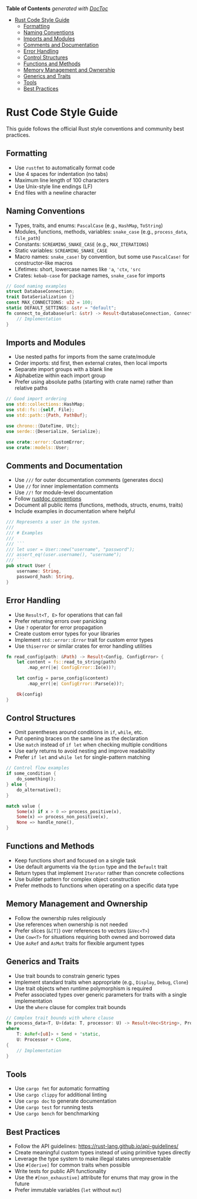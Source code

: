 <!-- START doctoc generated TOC please keep comment here to allow auto update -->
<!-- DON'T EDIT THIS SECTION, INSTEAD RE-RUN doctoc TO UPDATE -->
**Table of Contents**  *generated with [DocToc](https://github.com/thlorenz/doctoc)*

- [Rust Code Style Guide](#rust-code-style-guide)
  - [Formatting](#formatting)
  - [Naming Conventions](#naming-conventions)
  - [Imports and Modules](#imports-and-modules)
  - [Comments and Documentation](#comments-and-documentation)
  - [Error Handling](#error-handling)
  - [Control Structures](#control-structures)
  - [Functions and Methods](#functions-and-methods)
  - [Memory Management and Ownership](#memory-management-and-ownership)
  - [Generics and Traits](#generics-and-traits)
  - [Tools](#tools)
  - [Best Practices](#best-practices)

<!-- END doctoc generated TOC please keep comment here to allow auto update -->

# Rust Code Style Guide

This guide follows the official Rust style conventions and community best practices.

## Formatting

- Use `rustfmt` to automatically format code
- Use 4 spaces for indentation (no tabs)
- Maximum line length of 100 characters
- Use Unix-style line endings (LF)
- End files with a newline character

## Naming Conventions

- Types, traits, and enums: `PascalCase` (e.g., `HashMap`, `ToString`)
- Modules, functions, methods, variables: `snake_case` (e.g., `process_data`, `file_path`)
- Constants: `SCREAMING_SNAKE_CASE` (e.g., `MAX_ITERATIONS`)
- Static variables: `SCREAMING_SNAKE_CASE`
- Macro names: `snake_case!` by convention, but some use `PascalCase!` for constructor-like macros
- Lifetimes: short, lowercase names like `'a`, `'ctx`, `'src`
- Crates: `kebab-case` for package names, `snake_case` for imports

```rust
// Good naming examples
struct DatabaseConnection;
trait DataSerialization {}
const MAX_CONNECTIONS: u32 = 100;
static DEFAULT_SETTINGS: &str = "default";
fn connect_to_database(url: &str) -> Result<DatabaseConnection, ConnectionError> {
    // Implementation
}
```

## Imports and Modules

- Use nested paths for imports from the same crate/module
- Order imports: std first, then external crates, then local imports
- Separate import groups with a blank line
- Alphabetize within each import group
- Prefer using absolute paths (starting with crate name) rather than relative paths

```rust
// Good import ordering
use std::collections::HashMap;
use std::fs::{self, File};
use std::path::{Path, PathBuf};

use chrono::{DateTime, Utc};
use serde::{Deserialize, Serialize};

use crate::error::CustomError;
use crate::models::User;
```

## Comments and Documentation

- Use `///` for outer documentation comments (generates docs)
- Use `//` for inner implementation comments
- Use `//!` for module-level documentation
- Follow [rustdoc conventions](https://doc.rust-lang.org/rustdoc/how-to-write-documentation.html)
- Document all public items (functions, methods, structs, enums, traits)
- Include examples in documentation where helpful

```rust
/// Represents a user in the system.
///
/// # Examples
///
/// ```
/// let user = User::new("username", "password");
/// assert_eq!(user.username(), "username");
/// ```
pub struct User {
    username: String,
    password_hash: String,
}
```

## Error Handling

- Use `Result<T, E>` for operations that can fail
- Prefer returning errors over panicking
- Use `?` operator for error propagation
- Create custom error types for your libraries
- Implement `std::error::Error` trait for custom error types
- Use `thiserror` or similar crates for error handling utilities

```rust
fn read_config(path: &Path) -> Result<Config, ConfigError> {
    let content = fs::read_to_string(path)
        .map_err(|e| ConfigError::Io(e))?;

    let config = parse_config(&content)
        .map_err(|e| ConfigError::Parse(e))?;

    Ok(config)
}
```

## Control Structures

- Omit parentheses around conditions in `if`, `while`, etc.
- Put opening braces on the same line as the declaration
- Use `match` instead of `if let` when checking multiple conditions
- Use early returns to avoid nesting and improve readability
- Prefer `if let` and `while let` for single-pattern matching

```rust
// Control flow examples
if some_condition {
    do_something();
} else {
    do_alternative();
}

match value {
    Some(x) if x > 0 => process_positive(x),
    Some(x) => process_non_positive(x),
    None => handle_none(),
}
```

## Functions and Methods

- Keep functions short and focused on a single task
- Use default arguments via the `Option` type and the `Default` trait
- Return types that implement `Iterator` rather than concrete collections
- Use builder pattern for complex object construction
- Prefer methods to functions when operating on a specific data type

## Memory Management and Ownership

- Follow the ownership rules religiously
- Use references when ownership is not needed
- Prefer slices (`&[T]`) over references to vectors (`&Vec<T>`)
- Use `Cow<T>` for situations requiring both owned and borrowed data
- Use `AsRef` and `AsMut` traits for flexible argument types

## Generics and Traits

- Use trait bounds to constrain generic types
- Implement standard traits when appropriate (e.g., `Display`, `Debug`, `Clone`)
- Use trait objects when runtime polymorphism is required
- Prefer associated types over generic parameters for traits with a single implementation
- Use the `where` clause for complex trait bounds

```rust
// Complex trait bounds with where clause
fn process_data<T, U>(data: T, processor: U) -> Result<Vec<String>, ProcessError>
where
    T: AsRef<[u8]> + Send + 'static,
    U: Processor + Clone,
{
    // Implementation
}
```

## Tools

- Use `cargo fmt` for automatic formatting
- Use `cargo clippy` for additional linting
- Use `cargo doc` to generate documentation
- Use `cargo test` for running tests
- Use `cargo bench` for benchmarking

## Best Practices

- Follow the API guidelines: <https://rust-lang.github.io/api-guidelines/>
- Create meaningful custom types instead of using primitive types directly
- Leverage the type system to make illegal states unrepresentable
- Use `#[derive]` for common traits when possible
- Write tests for public API functionality
- Use the `#[non_exhaustive]` attribute for enums that may grow in the future
- Prefer immutable variables (`let` without `mut`)
